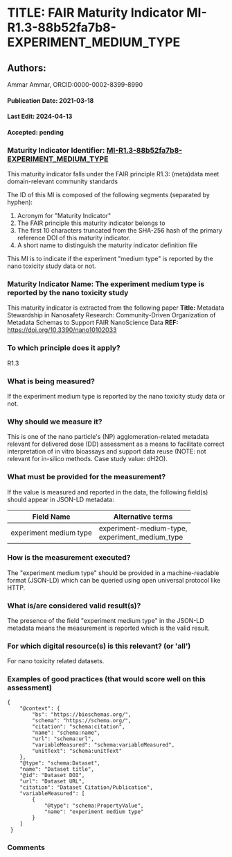 # TITLE: FAIR Maturity Indicator MI-R1.3-88b52fa7b8-EXPERIMENT_MEDIUM_TYPE

## Authors: 
Ammar Ammar, ORCID:0000-0002-8399-8990

#### Publication Date: 2021-03-18
#### Last Edit: 2024-04-13
#### Accepted: pending

### Maturity Indicator Identifier: [MI-R1.3-88b52fa7b8-EXPERIMENT_MEDIUM_TYPE](https://w3id.org/nsdra/maturity-indicator/readme/MI-R1.3-88b52fa7b8-EXPERIMENT_MEDIUM_TYPE)

This maturity indicator falls under the FAIR principle R1.3:
(meta)data meet domain-relevant community standards

The ID of this MI is composed of the following segments (separated by hyphen):
1. Acronym for "Maturity Indicator"
1. The FAIR principle this maturity indicator belongs to
1. The first 10 characters truncated from the SHA-256 hash of the primary reference DOI of this maturity indicator.
1. A short name to distinguish the maturity indicator definition file

This MI is to indicate if the experiment "medium type" is reported by the nano toxicity study data or not.

### Maturity Indicator Name:  The experiment medium type is reported by the nano toxicity study

This maturity indicator is extracted from the following paper 
**Title:** Metadata Stewardship in Nanosafety Research: Community-Driven Organization of Metadata Schemas to Support FAIR NanoScience Data
**REF:** https://doi.org/10.3390/nano10102033

### To which principle does it apply?  
R1.3

### What is being measured?
If the experiment medium type is reported by the nano toxicity study data or not.

### Why should we measure it?
This is one of the nano particle's (NP) agglomeration-related metadata relevant for delivered dose (DD)
assessment as a means to facilitate correct interpretation of in vitro bioassays and support data reuse (NOTE: not relevant for in-silico methods. Case study value: dH2O).

### What must be provided for the measurement?
If the value is measured and reported in the data, the following field(s) should appear in JSON-LD metadata: 

| Field Name               | Alternative terms                                   |
| ------------------------ | --------------------------------------------------- |
| experiment medium type   | experiment-medium-type,<br>experiment_medium_type   |

### How is the measurement executed?
The "experiment medium type" should be provided in a machine-readable format (JSON-LD) which can be queried using open universal protocol like HTTP.

### What is/are considered valid result(s)?
The presence of the field "experiment medium type" in the JSON-LD metadata means the measurement is reported which is the valid result.

### For which digital resource(s) is this relevant? (or 'all')
For nano toxicity related datasets.  

### Examples of good practices (that would score well on this assessment)
```{json}
{
 	"@context": {
 		"bs": "https://bioschemas.org/",
 		"schema": "https://schema.org/",
 		"citation": "schema:citation",
 		"name": "schema:name",
 		"url": "schema:url",
 		"variableMeasured": "schema:variableMeasured",
 		"unitText": "schema:unitText"
 	},
 	"@type": "schema:Dataset",
 	"name": "Dataset title",
 	"@id": "Dataset DOI",
 	"url": "Dataset URL",
 	"citation": "Dataset Citation/Publication",
 	"variableMeasured": [
 		{
 			"@type": "schema:PropertyValue",
 			"name": "experiment medium type"
 		}
 	]
 }
```

### Comments

